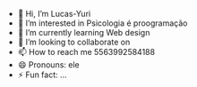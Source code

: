 - 👋 Hi, I’m Lucas-Yuri
- 👀 I’m interested in Psicologia é proogramação
- 🌱 I’m currently learning Web design
- 💞️ I’m looking to collaborate on 
- 📫 How to reach me 5563992584188
- 😄 Pronouns: ele
- ⚡ Fun fact: ...

<!---
Lucas-Yuri/Lucas-Yuri is a ✨ special ✨ repository because its `README.md` (this file) appears on your GitHub profile.
You can click the Preview link to take a look at your changes.
--->
